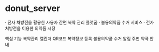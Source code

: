 # donut_server


· 전자 처방전을 활용한 사용자 간편 복약 관리 플랫폼
· 불용의약품 수거 서비스
· 전자 처방전을 이용한 의약품 시장


핵심 기능
복약관리
캘린더
QR코드 복약정보 등록
불용의약품 수거 알림
주변 약국 안내
